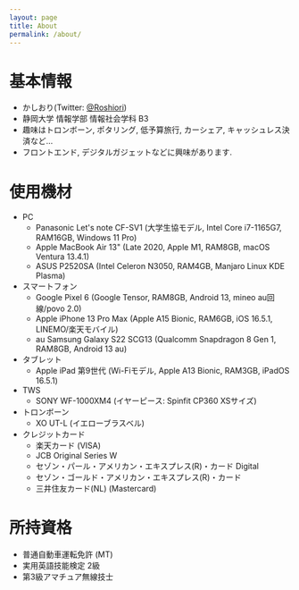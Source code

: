 ```yaml
---
layout: page
title: About
permalink: /about/
---
```


# 基本情報
- かしおり(Twitter: [@Roshiori](https://twitter.com/Roshiori))
- 静岡大学 情報学部 情報社会学科 B3
- 趣味はトロンボーン, ポタリング, 低予算旅行, カーシェア, キャッシュレス決済など…
- フロントエンド, デジタルガジェットなどに興味があります. 

# 使用機材
- PC
    - Panasonic Let's note CF-SV1 (大学生協モデル, Intel Core i7-1165G7, RAM16GB, Windows 11 Pro)
    - Apple MacBook Air 13" (Late 2020, Apple M1, RAM8GB, macOS Ventura 13.4.1)
    - ASUS P2520SA (Intel Celeron N3050, RAM4GB, Manjaro Linux KDE Plasma)
- スマートフォン
    - Google Pixel 6 (Google Tensor, RAM8GB, Android 13, mineo au回線/povo 2.0)
    - Apple iPhone 13 Pro Max (Apple A15 Bionic, RAM6GB, iOS 16.5.1, LINEMO/楽天モバイル)
    - au Samsung Galaxy S22 SCG13 (Qualcomm Snapdragon 8 Gen 1, RAM8GB, Android 13 au)
- タブレット
    - Apple iPad 第9世代 (Wi-Fiモデル, Apple A13 Bionic, RAM3GB, iPadOS 16.5.1)
- TWS
    - SONY WF-1000XM4 (イヤーピース: Spinfit CP360 XSサイズ)
- トロンボーン
    - XO UT-L (イエローブラスベル)
- クレジットカード
    - 楽天カード (VISA)
    - JCB Original Series W
    - セゾン・パール・アメリカン・エキスプレス(R)・カード Digital
    - セゾン・ゴールド・アメリカン・エキスプレス(R)・カード
    - 三井住友カード(NL) (Mastercard) 

# 所持資格
- 普通自動車運転免許 (MT)
- 実用英語技能検定 2級
- 第3級アマチュア無線技士